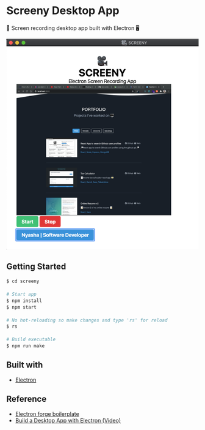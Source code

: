 # Screeny Desktop App

🎥 Screen recording desktop app built with Electron 🖥️

![screeny](screeny.png)

## Getting Started

```bash
$ cd screeny

# Start app
$ npm install
$ npm start

# No hot-reloading so make changes and type 'rs' for reload
$ rs

# Build executable
$ npm run make

```

## Built with

- [Electron](https://www.electronjs.org/)

## Reference

- [Electron forge boilerplate](https://www.electronforge.io/)
- [Build a Desktop App with Electron (Video)](https://www.youtube.com/watch?v=3yqDxhR2XxE)
